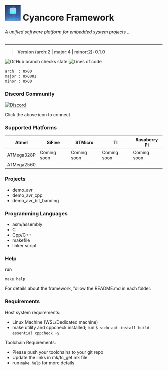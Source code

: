 # ![Cyancore](./icons/cyancore_50x50.png)  Cyancore Framework
###### *A unified software platform for embedded system projects ...*
---

> **Version (arch:2 | major:4 | minor:2): 0.1.0**

![GitHub branch checks state](https://img.shields.io/github/checks-status/VisorFolks/cyancore/stable?label=Build%20Status)
![Lines of code](https://img.shields.io/tokei/lines/github/visorfolks/cyancore?label=Lines%20of%20code)
```
arch  : 0x00
major : 0x0001
minor : 0x00
```

### Discord Community
[![Discord](https://discord.com/assets/cb48d2a8d4991281d7a6a95d2f58195e.svg)](https://discord.gg/gxUQr77MT2)

Click the above icon to connect

### Supported Platforms

| Atmel      | SiFive      | STMicro     | TI          | Raspberry Pi |
| ---------- | ----------- | ----------- | ----------- | -------------|
| ATMega328P | Coming soon | Coming soon | Coming soon | Coming soon  |
| ATMega2560 |             |             |             |              |

### Projects
* demo_avr
* demo_avr_cpp
* demo_avr_bit_banding

### Programming Languages
* asm/assembly
* C
* Cpp/C++
* makefile
* linker script

### Help
run
```
make help
```

For details about the framework, follow the README.md in each folder.

### Requirements

Host system requirements:
* Linux Machine (WSL/Dedicated machine)
* make utility and cppcheck installed; run `$ sudo apt install build-essential cppcheck -y`


Toolchain Requirements:
* Please push your toolchains to your git repo
* Update the links in mk/tc_get.mk file
* run ```make help``` for more details
